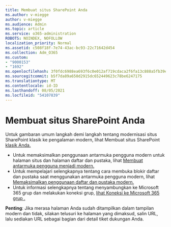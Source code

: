```yaml
---
title: Membuat situs SharePoint Anda
ms.author: v-miegge
author: v-miegge
ms.audience: Admin
ms.topic: article
ms.service: o365-administration
ROBOTS: NOINDEX, NOFOLLOW
localization_priority: Normal
ms.assetid: c508f18f-7e74-43ac-bc93-22c71642d454
ms.collection: Adm_O365
ms.custom:
- "9000153"
- "1692"
ms.openlocfilehash: 3f0fdc6988ea693f6c0e012af719cdaca2f6fa13c888a5fb39e35387e1a820e7
ms.sourcegitcommit: b5f7da89a650d2915dc652449623c78be6247175
ms.translationtype: MT
ms.contentlocale: id-ID
ms.lasthandoff: 08/05/2021
ms.locfileid: "54107839"
---
```

# <a name="modernize-your-sharepoint-sites"></a>Membuat situs SharePoint Anda

Untuk gambaran umum langkah demi langkah tentang modernisasi situs SharePoint klasik ke pengalaman modern, lihat Membuat situs SharePoint [klasik Anda.](https://docs.microsoft.com/sharepoint/dev/transform/modernize-classic-sites)

* Untuk memaksimalkan penggunaan antarmuka pengguna modern untuk halaman situs dan halaman daftar dan pustaka, lihat [Membuat antarmuka pengguna menjadi modern.](https://docs.microsoft.com/sharepoint/dev/transform/modernize-userinterface)
* Untuk mempelajari selengkapnya tentang cara membuka blokir daftar dan pustaka saat menggunakan antarmuka pengguna modern, lihat [Memaksimalkan penggunaan daftar dan pustaka modern.](https://docs.microsoft.com/sharepoint/dev/transform/modernize-userinterface-lists-and-libraries)
* Untuk informasi selengkapnya tentang menyambungkan ke Microsoft 365 grup dan melakukan koneksi grup, [lihat Koneksi ke Microsoft 365 grup .](https://docs.microsoft.com/sharepoint/dev/transform/modernize-connect-to-office365-group)

**Penting**: Jika merasa halaman Anda sudah ditampilkan dalam tampilan modern dan tidak, silakan telusuri ke halaman yang dimaksud, salin URL, lalu sediakan URL sebagai bagian dari detail tiket dukungan Anda.
